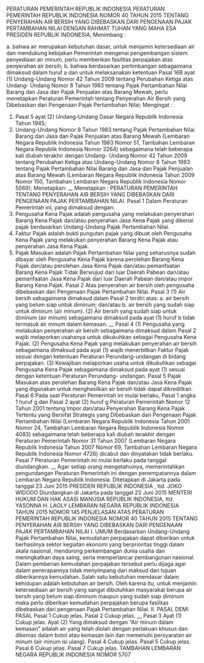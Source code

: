  PERATURAN PEMERINTAH REPUBLIK INDONESIA PERATURAN PEMERINTAH REPUBLIK INDONESIA NOMOR 40 TAHUN 2015 TENTANG PENYERAHAN AIR BERSIH YANG DIBEBASKAN DARI PENGENAAN PAJAK PERTAMBAHAN NILAI
DENGAN RAHMAT TUHAN YANG MAHA ESA PRESIDEN REPUBLIK INDONESIA,
Menimbang :

a. bahwa air merupakan kebutuhan dasar, untuk menjamin ketersediaan air dan mendukung kebijakan Pemerintah mengenai pengembangan sistem penyediaan air minum, perlu memberikan fasilitas perpajakan atas penyerahan air bersih;
b. bahwa berdasarkan pertimbangan sebagaimana dimaksud dalam huruf a dan untuk melaksanakan ketentuan Pasal 16B ayat (1) Undang-Undang Nomor 42 Tahun 2009 tentang Perubahan Ketiga atas Undang- Undang Nomor 8 Tahun 1983 tentang Pajak Pertambahan Nilai Barang dan Jasa dan Pajak Penjualan atas Barang Mewah, perlu menetapkan Peraturan Pemerintah tentang Penyerahan Air Bersih yang Dibebaskan dari Pengenaan Pajak Pertambahan Nilai;
Mengingat :

1. Pasal 5 ayat (2) Undang-Undang Dasar Negara Republik Indonesia Tahun 1945;
2. Undang-Undang Nomor 8 Tahun 1983 tentang Pajak Pertambahan Nilai Barang dan Jasa dan Pajak Penjualan atas Barang Mewah (Lembaran Negara Republik Indonesia Tahun 1983 Nomor 51, Tambahan Lembaran Negara Republik Indonesia Nomor 3264) sebagaimana telah beberapa kali diubah terakhir dengan Undang- Undang Nomor 42 Tahun 2009 tentang Perubahan Ketiga atas Undang-Undang Nomor 8 Tahun 1983 tentang Pajak Pertambahan Nilai Barang dan Jasa dan Pajak Penjualan atas Barang Mewah (Lembaran Negara Republik Indonesia Tahun 2009 Nomor 150, Tambahan Lembaran Negara Republik Indonesia Nomor 5069); Menetapkan: __ Menetapkan : PERATURAN PEMERINTAH TENTANG PENYERAHAN AIR BERSIH YANG DIBEBASKAN DARI PENGENAAN PAJAK PERTAMBAHAN NILAI.
Pasal 1
Dalam Peraturan Pemerintah ini, yang dimaksud dengan:
1. Pengusaha Kena Pajak adalah pengusaha yang melakukan penyerahan Barang Kena Pajak dan/atau penyerahan Jasa Kena Pajak yang dikenai pajak berdasarkan Undang-Undang Pajak Pertambahan Nilai.
2. Faktur Pajak adalah bukti pungutan pajak yang dibuat oleh Pengusaha Kena Pajak yang melakukan penyerahan Barang Kena Pajak atau penyerahan Jasa Kena Pajak.
3. Pajak Masukan adalah Pajak Pertambahan Nilai yang seharusnya sudah dibayar oleh Pengusaha Kena Pajak karena perolehan Barang Kena Pajak dan/atau perolehan Jasa Kena Pajak dan/atau pemanfaatan Barang Kena Pajak Tidak Berwujud dari luar Daerah Pabean dan/atau pemanfaatan Jasa Kena Pajak dari luar Daerah Pabean dan/atau impor Barang Kena Pajak.
Pasal 2
Atas penyerahan air bersih oleh pengusaha dibebaskan dari Pengenaan Pajak Pertambahan Nilai.
Pasal 3
(1) Air bersih sebagaimana dimaksud dalam Pasal 2 terdiri atas:
a. air bersih yang belum siap untuk diminum; dan/atau
b. air bersih yang sudah siap untuk diminum (air minum).
(2) Air bersih yang sudah siap untuk diminum (air minum) sebagaimana dimaksud pada ayat (1) huruf b tidak termasuk air minum dalam kemasan. __
Pasal 4
(1) Pengusaha yang melakukan penyerahan air bersih sebagaimana dimaksud dalam Pasal 2 wajib melaporkan usahanya untuk dikukuhkan sebagai Pengusaha Kena Pajak.
(2) Pengusaha Kena Pajak yang melakukan penyerahan air bersih sebagaimana dimaksud pada ayat (1) wajib menerbitkan Faktur Pajak sesuai dengan ketentuan Peraturan Perundang-undangan di bidang perpajakan.
(3) Kewajiban melaporkan usaha untuk dikukuhkan sebagai Pengusaha Kena Pajak sebagaimana dimaksud pada ayat (1) sesuai dengan ketentuan Peraturan Perundang- undangan.
Pasal 5
Pajak Masukan atas perolehan Barang Kena Pajak dan/atau Jasa Kena Pajak yang digunakan untuk menghasilkan air bersih tidak dapat dikreditkan.
Pasal 6
Pada saat Peraturan Pemerintah ini mulai berlaku, Pasal 1 angka 1 huruf g dan Pasal 2 ayat (2) huruf g Peraturan Pemerintah Nomor 12 Tahun 2001 tentang Impor dan/atau Penyerahan Barang Kena Pajak Tertentu yang Bersifat Strategis yang Dibebaskan dari Pengenaan Pajak Pertambahan Nilai (Lembaran Negara Republik Indonesia Tahun 2001 Nomor 24, Tambahan Lembaran Negara Republik Indonesia Nomor 4083) sebagaimana telah beberapa kali diubah terakhir dengan Peraturan Pemerintah Nomor 31 Tahun 2007 (Lembaran Negara Republik Indonesia Tahun 2007 Nomor 69, Tambahan Lembaran Negara Republik Indonesia Nomor 4726) dicabut dan dinyatakan tidak berlaku.
Pasal 7
Peraturan Pemerintah ini mulai berlaku pada tanggal diundangkan. __
Agar setiap orang mengetahuinya, memerintahkan pengundangan Peraturan Pemerintah ini dengan penempatannya dalam Lembaran Negara Republik Indonesia. Ditetapkan di Jakarta pada tanggal 23 Juni 2015 PRESIDEN REPUBLIK INDONESIA , ttd. JOKO WIDODO Diundangkan di Jakarta pada tanggal 23 Juni 2015 MENTERI HUKUM DAN HAK ASASI MANUSIA REPUBLIK INDONESIA, ttd. YASONNA H. LAOLY LEMBARAN NEGARA REPUBLIK INDONESIA TAHUN 2015 NOMOR 145 PENJELASAN ATAS PERATURAN PEMERINTAH REPUBLIK INDONESIA NOMOR 40 TAHUN 2015 TENTANG PENYERAHAN AIR BERSIH YANG DIBEBASKAN DARI PENGENAAN PAJAK PERTAMBAHAN NILAI I. UMUM Berdasarkan Undang-Undang Pajak Pertambahan Nilai, kemudahan perpajakan dapat diberikan untuk berhasilnya sektor kegiatan ekonomi yang berprioritas tinggi dalam skala nasional, mendorong perkembangan dunia usaha dan meningkatkan daya saing, serta memperlancar pembangunan nasional. Dalam pemberian kemudahan perpajakan tersebut perlu dijaga agar dalam penerapannya tidak menyimpang dari maksud dan tujuan diberikannya kemudahan. Salah satu kebutuhan mendasar dalam kehidupan adalah kebutuhan air bersih. Oleh karena itu, untuk menjamin ketersediaan air bersih yang sangat dibutuhkan masyarakat berupa air bersih yang belum siap diminum maupun yang sudah siap diminum maka perlu diberikan kemudahan perpajakan berupa fasilitas dibebaskan dari pengenaan Pajak Pertambahan Nilai. II. PASAL DEMI PASAL
Pasal 1
Cukup jelas.
Pasal 2
Cukup jelas. __
Pasal 3
Ayat (1) Cukup jelas. Ayat (2) Yang dimaksud dengan “Air minum dalam kemasan” adalah air yang telah diolah dengan perlakuan khusus dan dikemas dalam botol atau kemasan lain dan memenuhi persyaratan air minum (air minum isi ulang).
Pasal 4
Cukup jelas.
Pasal 5
Cukup jelas.
Pasal 6
Cukup jelas.
Pasal 7
Cukup jelas. TAMBAHAN LEMBARAN NEGARA REPUBLIK INDONESIA NOMOR 5707